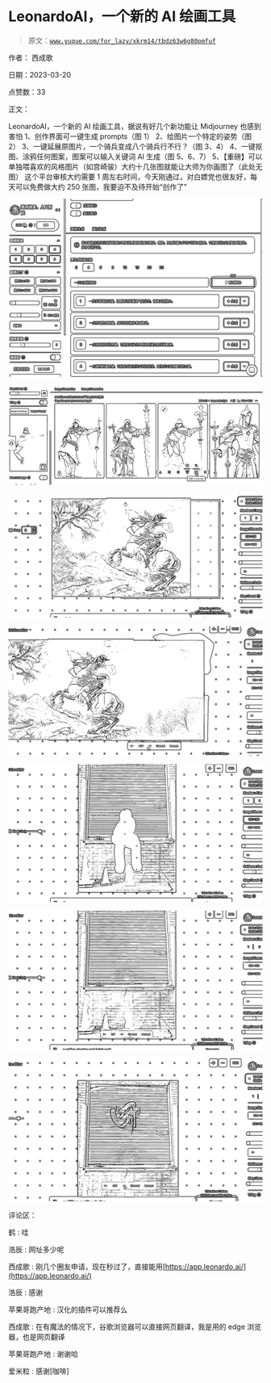 # LeonardoAI，一个新的 AI 绘画工具

> 原文：[`www.yuque.com/for_lazy/xkrm14/tbdz63w6g80pmfuf`](https://www.yuque.com/for_lazy/xkrm14/tbdz63w6g80pmfuf)

作者： 西成歌

日期：2023-03-20

点赞数：33

正文：

LeonardoAI，一个新的 AI 绘画工具，据说有好几个新功能让 Midjourney 也感到害怕 1、创作界面可一键生成 prompts（图 1） 2、给图片一个特定的姿势（图 2） 3、一键延展原图片，一个骑兵变成八个骑兵行不行？（图 3、4） 4、一键抠图、涂鸦任何图案，图案可以输入关键词 AI 生成（图 5、6、7） 5、【重磅】可以单独喂喜欢的风格图片（如宫崎骏）大约十几张图就能让大师为你画图了（此处无图） 这个平台审核大约需要 1 周左右时间，今天刚通过，对白嫖党也很友好，每天可以免费做大约 250 张图，我要迫不及待开始“创作了”

![](img/94689e6dd9a23bf9a92dd95aa3a8c377.png)

![](img/0e474e3e8a739893861f54af36cd6e64.png)

![](img/1a5fac517cc1abd9710e3427a1dc5cbe.png)

![](img/ccfd57d6fbf51b585c19b028705b03ce.png)

![](img/51b25db611b0bf435a996dfca246b0d5.png)

![](img/7fce83b216575360dfeaf237c31a1799.png)

![](img/4335b0d49b420449e1c6a202de82c6c9.png)

评论区：

鹤 : 哇

浩辰 : 网址多少呢

西成歌 : 刚几个圈友申请，现在秒过了，直接能用[https://app.leonardo.ai/](https://app.leonardo.ai/)

浩辰 : 感谢

苹果哥跑产地 : 汉化的插件可以推荐么

西成歌 : 在有魔法的情况下，谷歌浏览器可以直接网页翻译，我是用的 edge 浏览器，也是网页翻译

苹果哥跑产地 : 谢谢哈

爱米粒 : 感谢[咖啡]



